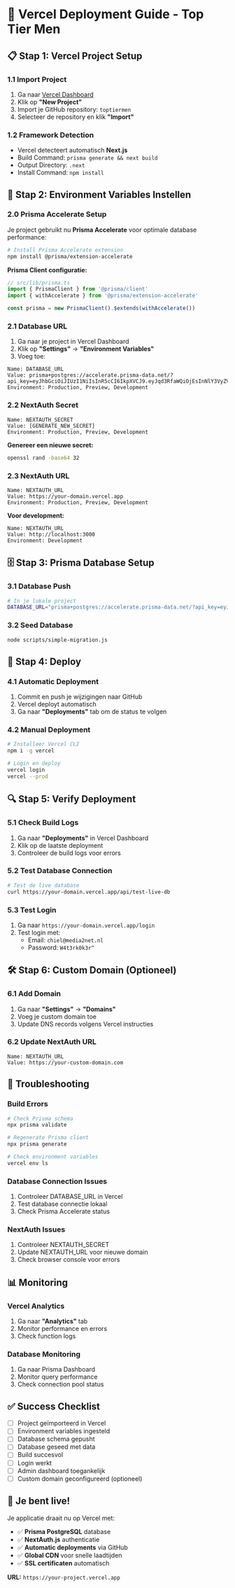 # 🚀 Vercel Deployment Guide - Top Tier Men

## 📋 **Stap 1: Vercel Project Setup**

### 1.1 **Import Project**
1. Ga naar [Vercel Dashboard](https://vercel.com/dashboard)
2. Klik op **"New Project"**
3. Import je GitHub repository: `toptiermen`
4. Selecteer de repository en klik **"Import"**

### 1.2 **Framework Detection**
- Vercel detecteert automatisch **Next.js**
- Build Command: `prisma generate && next build`
- Output Directory: `.next`
- Install Command: `npm install`

## 🔧 **Stap 2: Environment Variables Instellen**

### 2.0 **Prisma Accelerate Setup**
Je project gebruikt nu **Prisma Accelerate** voor optimale database performance:

```bash
# Install Prisma Accelerate extension
npm install @prisma/extension-accelerate
```

**Prisma Client configuratie:**
```typescript
// src/lib/prisma.ts
import { PrismaClient } from '@prisma/client'
import { withAccelerate } from '@prisma/extension-accelerate'

const prisma = new PrismaClient().$extends(withAccelerate())
```

### 2.1 **Database URL**
1. Ga naar je project in Vercel Dashboard
2. Klik op **"Settings"** → **"Environment Variables"**
3. Voeg toe:

```
Name: DATABASE_URL
Value: prisma+postgres://accelerate.prisma-data.net/?api_key=eyJhbGciOiJIUzI1NiIsInR5cCI6IkpXVCJ9.eyJqd3RfaWQiOjEsInNlY3VyZV9rZXkiOiJza19DUWlrdv8xano1dTFaT1NPVHlPdFQiLCJhcGlfa2V5IjoiMDFLMUFEN0syWVg3WTRHUFpTNTNTUDNDSlYiLCJ0ZW5hbnRfaWQiOiI3OWY2ODI1YzRlMWMwMDYxY2ZiNDIzODJiZjFjMjU1MjA5ZDhhNjUwNzhjZDc0YjlkMzY5MDJiY2NlYTExOGVmIiwiaW50ZXJuYWxfc2VjcmV0IjoiMTkxNDlkMTktNzBkZi00NTgyLTkyY2EtYjM1NjM0ZTRjNmY2In0.MTbX6uugEweLry85QmbtUEdVZyjl1y2Hm3E_AW49Odo
Environment: Production, Preview, Development
```

### 2.2 **NextAuth Secret**
```
Name: NEXTAUTH_SECRET
Value: [GENERATE_NEW_SECRET]
Environment: Production, Preview, Development
```

**Genereer een nieuwe secret:**
```bash
openssl rand -base64 32
```

### 2.3 **NextAuth URL**
```
Name: NEXTAUTH_URL
Value: https://your-domain.vercel.app
Environment: Production, Preview, Development
```

**Voor development:**
```
Name: NEXTAUTH_URL
Value: http://localhost:3000
Environment: Development
```

## 🗄️ **Stap 3: Prisma Database Setup**

### 3.1 **Database Push**
```bash
# In je lokale project
DATABASE_URL="prisma+postgres://accelerate.prisma-data.net/?api_key=eyJhbGciOiJIUzI1NiIsInR5cCI6IkpXVCJ9.eyJqd3RfaWQiOjEsInNlY3VyZV9rZXkiOiJza19DUWlrdv8xano1dTFaT1NPVHlPdFQiLCJhcGlfa2V5IjoiMDFLMUFEN0syWVg3WTRHUFpTNTNTUDNDSlYiLCJ0ZW5hbnRfaWQiOiI3OWY2ODI1YzRlMWMwMDYxY2ZiNDIzODJiZjFjMjU1MjA5ZDhhNjUwNzhjZDc0YjlkMzY5MDJiY2NlYTExOGVmIiwiaW50ZXJuYWxfc2VjcmV0IjoiMTkxNDlkMTktNzBkZi00NTgyLTkyY2EtYjM1NjM0ZTRjNmY2In0.MTbX6uugEweLry85QmbtUEdVZyjl1y2Hm3E_AW49Odo" npx prisma db push
```

### 3.2 **Seed Database**
```bash
node scripts/simple-migration.js
```

## 🚀 **Stap 4: Deploy**

### 4.1 **Automatic Deployment**
1. Commit en push je wijzigingen naar GitHub
2. Vercel deployt automatisch
3. Ga naar **"Deployments"** tab om de status te volgen

### 4.2 **Manual Deployment**
```bash
# Installeer Vercel CLI
npm i -g vercel

# Login en deploy
vercel login
vercel --prod
```

## 🔍 **Stap 5: Verify Deployment**

### 5.1 **Check Build Logs**
1. Ga naar **"Deployments"** in Vercel Dashboard
2. Klik op de laatste deployment
3. Controleer de build logs voor errors

### 5.2 **Test Database Connection**
```bash
# Test de live database
curl https://your-domain.vercel.app/api/test-live-db
```

### 5.3 **Test Login**
1. Ga naar `https://your-domain.vercel.app/login`
2. Test login met:
   - Email: `chiel@media2net.nl`
   - Password: `W4t3rk0k3r^`

## 🛠️ **Stap 6: Custom Domain (Optioneel)**

### 6.1 **Add Domain**
1. Ga naar **"Settings"** → **"Domains"**
2. Voeg je custom domain toe
3. Update DNS records volgens Vercel instructies

### 6.2 **Update NextAuth URL**
```
Name: NEXTAUTH_URL
Value: https://your-custom-domain.com
```

## 🔧 **Troubleshooting**

### **Build Errors**
```bash
# Check Prisma schema
npx prisma validate

# Regenerate Prisma client
npx prisma generate

# Check environment variables
vercel env ls
```

### **Database Connection Issues**
1. Controleer DATABASE_URL in Vercel
2. Test database connectie lokaal
3. Check Prisma Accelerate status

### **NextAuth Issues**
1. Controleer NEXTAUTH_SECRET
2. Update NEXTAUTH_URL voor nieuwe domain
3. Check browser console voor errors

## 📊 **Monitoring**

### **Vercel Analytics**
1. Ga naar **"Analytics"** tab
2. Monitor performance en errors
3. Check function logs

### **Database Monitoring**
1. Ga naar Prisma Dashboard
2. Monitor query performance
3. Check connection pool status

## ✅ **Success Checklist**

- [ ] Project geïmporteerd in Vercel
- [ ] Environment variables ingesteld
- [ ] Database schema gepusht
- [ ] Database geseed met data
- [ ] Build succesvol
- [ ] Login werkt
- [ ] Admin dashboard toegankelijk
- [ ] Custom domain geconfigureerd (optioneel)

## 🎉 **Je bent live!**

Je applicatie draait nu op Vercel met:
- ✅ **Prisma PostgreSQL** database
- ✅ **NextAuth.js** authenticatie
- ✅ **Automatic deployments** via GitHub
- ✅ **Global CDN** voor snelle laadtijden
- ✅ **SSL certificaten** automatisch

**URL:** `https://your-project.vercel.app` 